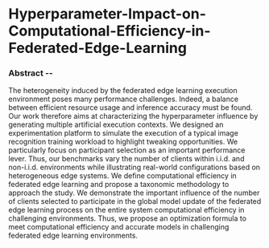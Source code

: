 # Hyperparameter-Impact-on-Computational-Efficiency-in-Federated-Edge-Learning

### Abstract --
The heterogeneity induced by the federated edge learning execution environment poses many performance challenges. Indeed, a balance between efficient resource usage and inference accuracy must be found. Our work therefore aims at characterizing the hyperparameter influence by generating multiple artificial execution contexts. We designed an experimentation platform to simulate the execution of a typical image recognition training workload to highlight tweaking opportunities. We particularly focus on participant selection as an important performance lever. Thus, our benchmarks vary the number of clients within i.i.d. and non-i.i.d. environments while illustrating real-world configurations based on heterogeneous edge systems. We define computational efficiency in federated edge learning and propose a taxonomic methodology to approach the study. We demonstrate the important influence of the number of clients selected to participate in the global model update of the federated edge learning process on the entire system computational efficiency in challenging environments. Thus, we propose an optimization formula to meet computational efficiency and accurate models in challenging federated edge learning environments.

